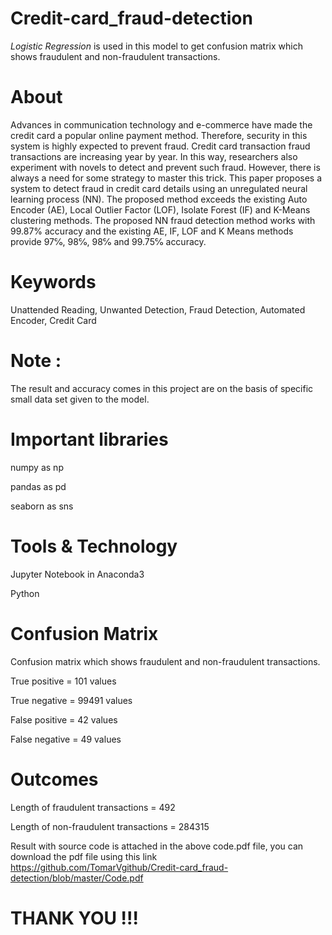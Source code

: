 # Credit-card_fraud-detection
*Logistic Regression* is used in this model to get confusion matrix which shows fraudulent and non-fraudulent transactions. 

# About

Advances in communication technology and e-commerce have made the credit card a popular online payment method. Therefore, security in this system is highly expected to prevent fraud. Credit card transaction fraud 
transactions are increasing year by year. In this way, researchers also experiment with novels to detect and prevent such fraud. However, there is always a need for some strategy to master this trick. This paper proposes a 
system to detect fraud in credit card details using an unregulated neural learning process (NN). The proposed method exceeds the existing Auto Encoder (AE), Local Outlier Factor (LOF), Isolate Forest (IF) and K-Means 
clustering methods. The proposed NN fraud detection method works with 99.87% accuracy and the existing AE, IF, LOF and K Means methods provide 97℅, 98℅, 98℅ and 99.75℅ accuracy.

# Keywords 
Unattended Reading, Unwanted Detection, Fraud Detection, 
Automated Encoder, Credit Card

# Note :
The result and accuracy comes in this project are on the basis of specific small data set given to the model. 

# Important libraries 
numpy as np

pandas as pd

seaborn as sns

# Tools & Technology 

Jupyter Notebook in Anaconda3 

Python

# Confusion Matrix 
Confusion matrix which shows fraudulent and non-fraudulent transactions.

True positive = 101 values

True negative = 99491 values

False positive = 42 values

False negative = 49 values 

# Outcomes 
Length of fraudulent transactions = 492

Length of non-fraudulent transactions = 284315

Result with source code is attached in the above code.pdf file, you can download the pdf file using this link https://github.com/TomarVgithub/Credit-card_fraud-detection/blob/master/Code.pdf


# THANK YOU !!!

